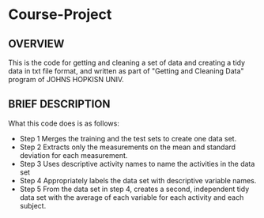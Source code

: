 # Course-Project

## OVERVIEW
This is the code for getting and cleaning a set of data and creating a tidy data in txt file format, and written as part of "Getting and Cleaning Data" program of JOHNS HOPKISN UNIV.

## BRIEF DESCRIPTION
What this code does is as follows:
 - Step 1 Merges the training and the test sets to create one data set.
 - Step 2 Extracts only the measurements on the mean and standard deviation for each measurement. 
 - Step 3 Uses descriptive activity names to name the activities in the data set
 - Step 4 Appropriately labels the data set with descriptive variable names. 
 - Step 5 From the data set in step 4, creates a second, independent tidy data set with the average of each variable for each activity and each subject.

